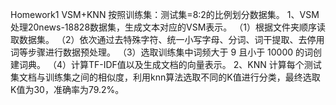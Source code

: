 Homework1  VSM+KNN
按照训练集：测试集=8:2的比例划分数据集。
1、VSM
处理20news-18828数据集，生成文本对应的VSM表示。
（1）根据文件夹顺序读取数据集。
（2）依次通过去特殊字符、统一小写字母、分词、词干提取、去停用词等步骤进行数据预处理。
（3）选取训练集中词频大于 9 且小于 10000 的词创建词典。
（4）计算TF-IDF值以及生成文档的向量表示。
2、KNN
计算每个测试集文档与训练集之间的相似度，利用knn算法选取不同的K值进行分类，最终选取K值为30，准确率为79.2%。 
